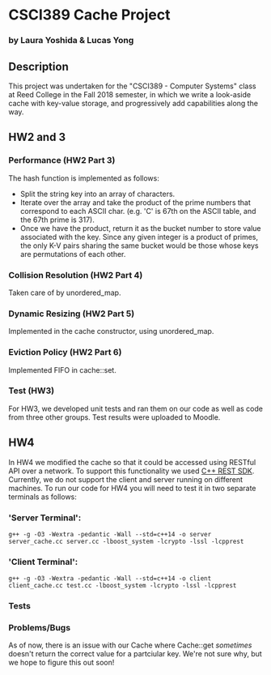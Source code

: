 # CSCI389 Cache Project
### by Laura Yoshida & Lucas Yong

## Description
This project was undertaken for the "CSCI389 - Computer Systems" class at Reed College in the Fall 2018 semester, in which we write a look-aside cache with key-value storage, and progressively add capabilities along the way.

## HW2 and 3

### Performance (HW2 Part 3)
The hash function is implemented as follows:
- Split the string key into an array of characters.
- Iterate over the array and take the product of the prime numbers that correspond to each ASCII char.
   (e.g. 'C' is 67th on the ASCII table, and the 67th prime is 317).
- Once we have the product, return it as the bucket number to store value associated with the key.
Since any given integer is a product of primes, the only K-V pairs sharing the same bucket would be those whose keys are permutations of each other.

### Collision Resolution (HW2 Part 4)
Taken care of by unordered_map.

### Dynamic Resizing (HW2 Part 5)
Implemented in the cache constructor, using unordered_map.

### Eviction Policy (HW2 Part 6)
Implemented FIFO in cache::set.

### Test (HW3)
For HW3, we developed unit tests and ran them on our code as well as code from three other groups. Test results were uploaded to Moodle.

## HW4
In HW4 we modified the cache so that it could be accessed using RESTful API over a network. To support this functionality we used [C++ REST SDK](https://github.com/Microsoft/cpprestsdk).
Currently, we do not support the client and server running on different machines. To run our code for HW4 you will need to test it in two separate terminals as follows:

### 'Server Terminal':
```g++ -g -O3 -Wextra -pedantic -Wall --std=c++14 -o server server_cache.cc server.cc -lboost_system -lcrypto -lssl -lcpprest```

### 'Client Terminal':
```g++ -g -O3 -Wextra -pedantic -Wall --std=c++14 -o client client_cache.cc test.cc -lboost_system -lcrypto -lssl -lcpprest```

### Tests

### Problems/Bugs
As of now, there is an issue with our Cache where Cache::get _sometimes_ doesn't return the correct value for a partciular key. We're not sure why, but we hope to figure this out soon!
